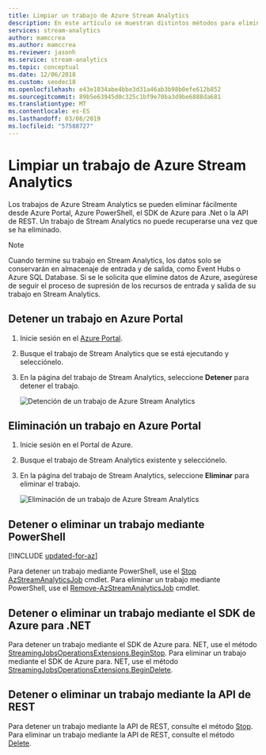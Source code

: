 ```yaml
---
title: Limpiar un trabajo de Azure Stream Analytics
description: En este artículo se muestran distintos métodos para eliminar los trabajos de Azure Stream Analytics.
services: stream-analytics
author: mamccrea
ms.author: mamccrea
ms.reviewer: jasonh
ms.service: stream-analytics
ms.topic: conceptual
ms.date: 12/06/2018
ms.custom: seodec18
ms.openlocfilehash: e43e1034abe4bbe3d31a46ab3b98b0efe612b852
ms.sourcegitcommit: 89b5e63945d0c325c1bf9e70ba3d9be6888da681
ms.translationtype: MT
ms.contentlocale: es-ES
ms.lasthandoff: 03/08/2019
ms.locfileid: "57588727"
---
```

# <a name="clean-up-your-azure-stream-analytics-job"></a>Limpiar un trabajo de Azure Stream Analytics

Los trabajos de Azure Stream Analytics se pueden eliminar fácilmente desde Azure Portal, Azure PowerShell, el SDK de Azure para .Net o la API de REST. Un trabajo de Stream Analytics no puede recuperarse una vez que se ha eliminado.

>[!NOTE] 
>Cuando termine su trabajo en Stream Analytics, los datos solo se conservarán en almacenaje de entrada y de salida, como Event Hubs o Azure SQL Database. Si se le solicita que elimine datos de Azure, asegúrese de seguir el proceso de supresión de los recursos de entrada y salida de su trabajo en Stream Analytics.

## <a name="stop-a-job-in-azure-portal"></a>Detener un trabajo en Azure Portal

1. Inicie sesión en el [Azure Portal](https://portal.azure.com). 

2. Busque el trabajo de Stream Analytics que se está ejecutando y selecciónelo.

3. En la página del trabajo de Stream Analytics, seleccione **Detener** para detener el trabajo. 

   ![Detención de un trabajo de Azure Stream Analytics](./media/stream-analytics-clean-up-your-job/stop-stream-analytics-job.png)


## <a name="delete-a-job-in-azure-portal"></a>Eliminación un trabajo en Azure Portal

1. Inicie sesión en el Portal de Azure. 

2. Busque el trabajo de Stream Analytics existente y selecciónelo.

3. En la página del trabajo de Stream Analytics, seleccione **Eliminar** para eliminar el trabajo. 

   ![Eliminación de un trabajo de Azure Stream Analytics](./media/stream-analytics-clean-up-your-job/delete-stream-analytics-job.png)


## <a name="stop-or-delete-a-job-using-powershell"></a>Detener o eliminar un trabajo mediante PowerShell

[!INCLUDE [updated-for-az](../../includes/updated-for-az.md)]

Para detener un trabajo mediante PowerShell, use el [Stop AzStreamAnalyticsJob](https://docs.microsoft.com/powershell/module/az.streamanalytics/stop-azstreamanalyticsjob) cmdlet. Para eliminar un trabajo mediante PowerShell, use el [Remove-AzStreamAnalyticsJob](https://docs.microsoft.com/powershell/module/az.streamanalytics/Remove-azStreamAnalyticsJob) cmdlet.

## <a name="stop-or-delete-a-job-using-azure-sdk-for-net"></a>Detener o eliminar un trabajo mediante el SDK de Azure para .NET

Para detener un trabajo mediante el SDK de Azure para. NET, use el método [StreamingJobsOperationsExtensions.BeginStop](https://docs.microsoft.com/dotnet/api/microsoft.azure.management.streamanalytics.streamingjobsoperationsextensions.beginstop?view=azure-dotnet). Para eliminar un trabajo mediante el SDK de Azure para. NET, use el método [StreamingJobsOperationsExtensions.BeginDelete](https://docs.microsoft.com/dotnet/api/microsoft.azure.management.streamanalytics.streamingjobsoperationsextensions.begindelete?view=azure-dotnet).

## <a name="stop-or-delete-a-job-using-rest-api"></a>Detener o eliminar un trabajo mediante la API de REST

Para detener un trabajo mediante la API de REST, consulte el método [Stop](https://docs.microsoft.com/rest/api/streamanalytics/stream-analytics-job#stop). Para eliminar un trabajo mediante la API de REST, consulte el método [Delete](https://docs.microsoft.com/rest/api/streamanalytics/stream-analytics-job#delete).
